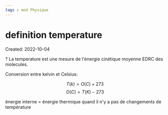 ```yaml
---
tags : mod Physique
---
```

# definition temperature
Created: 2022-10-04 

?
La temperature est une mesure de l'énergie cinétique moyenne EDRC des molecules. 
<!--SR:!2023-01-25,2,190-->

Conversion entre kelvin et Celsius: 

$$T(k) = O(C) + 273$$
$$O(C) = T(K) - 273$$

énergie interne = énergie thermique quand il n'y a pas de changements de température